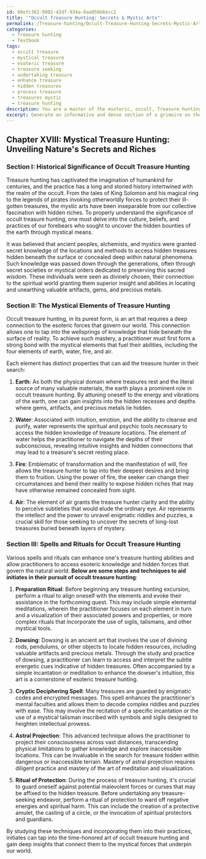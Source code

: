 ```yaml
---
id: 60efc362-9902-42df-934a-8aa058b6ecc2
title: '"Occult Treasure Hunting: Secrets & Mystic Arts"'
permalink: /Treasure-hunting/Occult-Treasure-Hunting-Secrets-Mystic-Arts/
categories:
  - Treasure hunting
  - Textbook
tags:
  - occult treasure
  - mystical treasure
  - esoteric treasure
  - treasure seeking
  - undertaking treasure
  - enhance treasure
  - hidden treasures
  - process treasure
  - treasures mystic
  - treasure hunting
description: You are a master of the esoteric, occult, Treasure hunting and education, you have written many textbooks on the subject in ways that provide students with rich and deep understanding of the subject. You are being asked to write textbook-like sections on a topic and you do it with full context, explainability, and reliability in accuracy to the true facts of the topic at hand, in a textbook style that a student would easily be able to learn from, in a rich, engaging, and contextual way. Always include relevant context (such as formulas and history), related concepts, and in a way that someone can gain deep insights from.
excerpt: Generate an informative and dense section of a grimoire on the occult aspects of treasure hunting, focusing on the historical significance, the mystical elements, and various spells or rituals that one can use to enhance their abilities in locating and uncovering hidden treasures. Please include practical steps and guidance for initiates looking to develop their skills and gain deep insights into this esoteric practice.
---
```

## Chapter XVIII: Mystical Treasure Hunting: Unveiling Nature's Secrets and Riches

### Section I: Historical Significance of Occult Treasure Hunting

Treasure hunting has captivated the imagination of humankind for centuries, and the practice has a long and storied history intertwined with the realm of the occult. From the tales of King Solomon and his magical ring to the legends of pirates invoking otherworldly forces to protect their ill-gotten treasures, the mystic arts have been inseparable from our collective fascination with hidden riches. To properly understand the significance of occult treasure hunting, one must delve into the culture, beliefs, and practices of our forebears who sought to uncover the hidden bounties of the earth through mystical means.

It was believed that ancient peoples, alchemists, and mystics were granted secret knowledge of the locations and methods to access hidden treasures hidden beneath the surface or concealed deep within natural phenomena. Such knowledge was passed down through the generations, often through secret societies or mystical orders dedicated to preserving this sacred wisdom. These individuals were seen as divinely chosen, their connection to the spiritual world granting them superior insight and abilities in locating and unearthing valuable artifacts, gems, and precious metals.

### Section II: The Mystical Elements of Treasure Hunting

Occult treasure hunting, in its purest form, is an art that requires a deep connection to the esoteric forces that govern our world. This connection allows one to tap into the wellsprings of knowledge that hide beneath the surface of reality. To achieve such mastery, a practitioner must first form a strong bond with the mystical elements that fuel their abilities, including the four elements of earth, water, fire, and air.

Each element has distinct properties that can aid the treasure hunter in their search:

1. **Earth**: As both the physical domain where treasures rest and the literal source of many valuable materials, the earth plays a prominent role in occult treasure hunting. By attuning oneself to the energy and vibrations of the earth, one can gain insights into the hidden recesses and depths where gems, artifacts, and precious metals lie hidden.

2. **Water**: Associated with intuition, emotion, and the ability to cleanse and purify, water represents the spiritual and psychic tools necessary to access the hidden knowledge of treasure locations. The element of water helps the practitioner to navigate the depths of their subconscious, revealing intuitive insights and hidden connections that may lead to a treasure's secret resting place.

3. **Fire**: Emblematic of transformation and the manifestation of will, fire allows the treasure hunter to tap into their deepest desires and bring them to fruition. Using the power of fire, the seeker can change their circumstances and bend their reality to expose hidden riches that may have otherwise remained concealed from sight.

4. **Air**: The element of air grants the treasure hunter clarity and the ability to perceive subtleties that would elude the ordinary eye. Air represents the intellect and the power to unravel enigmatic riddles and puzzles, a crucial skill for those seeking to uncover the secrets of long-lost treasures buried beneath layers of mystery.

### Section III: Spells and Rituals for Occult Treasure Hunting

Various spells and rituals can enhance one's treasure hunting abilities and allow practitioners to access esoteric knowledge and hidden forces that govern the natural world. **Below are some steps and techniques to aid initiates in their pursuit of occult treasure hunting**:

1. **Preparation Ritual**: Before beginning any treasure hunting excursion, perform a ritual to align oneself with the elements and evoke their assistance in the forthcoming quest. This may include simple elemental meditations, wherein the practitioner focuses on each element in turn and a visualization of their associated powers and properties, or more complex rituals that incorporate the use of sigils, talismans, and other mystical tools.

2. **Dowsing**: Dowsing is an ancient art that involves the use of divining rods, pendulums, or other objects to locate hidden resources, including valuable artifacts and precious metals. Through the study and practice of dowsing, a practitioner can learn to access and interpret the subtle energetic cues indicative of hidden treasures. Often accompanied by a simple incantation or meditation to enhance the dowser's intuition, this art is a cornerstone of esoteric treasure hunting.

3. **Cryptic Deciphering Spell**: Many treasures are guarded by enigmatic codes and encrypted messages. This spell enhances the practitioner's mental faculties and allows them to decode complex riddles and puzzles with ease. This may involve the recitation of a specific incantation or the use of a mystical talisman inscribed with symbols and sigils designed to heighten intellectual prowess.

4. **Astral Projection**: This advanced technique allows the practitioner to project their consciousness across vast distances, transcending physical limitations to gather knowledge and explore inaccessible locations. This can be invaluable in the search for treasure hidden within dangerous or inaccessible terrain. Mastery of astral projection requires diligent practice and mastery of the art of meditation and visualization.

5. **Ritual of Protection**: During the process of treasure hunting, it's crucial to guard oneself against potential malevolent forces or curses that may be affixed to the hidden treasure. Before undertaking any treasure-seeking endeavor, perform a ritual of protection to ward off negative energies and spiritual harm. This can include the creation of a protective amulet, the casting of a circle, or the invocation of spiritual protectors and guardians.

By studying these techniques and incorporating them into their practices, initiates can tap into the time-honored art of occult treasure hunting and gain deep insights that connect them to the mystical forces that underpin our world.
